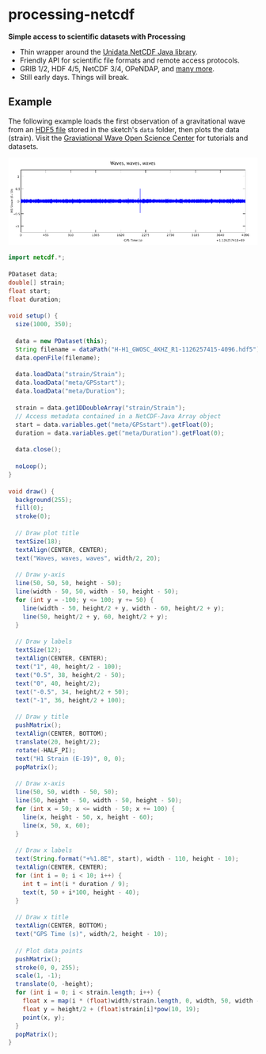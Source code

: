 # processing-netcdf
**Simple access to scientific datasets with Processing**

- Thin wrapper around the [Unidata NetCDF Java library](https://www.unidata.ucar.edu/software/thredds/current/netcdf-java/documentation.htm).
- Friendly API for scientific file formats and remote access protocols.
- GRIB 1/2, HDF 4/5, NetCDF 3/4, OPeNDAP, and [many more](https://www.unidata.ucar.edu/software/thredds/current/netcdf-java/reference/formats/FileTypes.html).
- Still early days. Things will break.

## Example
The following example loads the first observation of a gravitational wave from an [HDF5 file](https://www.gw-openscience.org/catalog/GWTC-1-confident/data/GW150914/H-H1_GWOSC_4KHZ_R1-1126257415-4096.hdf5) stored in the sketch's `data` folder, then plots the data (strain). Visit the [Graviational Wave Open Science Center](https://www.gw-openscience.org/about/) for tutorials and datasets.

![Plot of LIGO data](ligo.png)

```java
import netcdf.*;

PDataset data;
double[] strain;
float start;
float duration;

void setup() {
  size(1000, 350);

  data = new PDataset(this);
  String filename = dataPath("H-H1_GWOSC_4KHZ_R1-1126257415-4096.hdf5");
  data.openFile(filename);
  
  data.loadData("strain/Strain");
  data.loadData("meta/GPSstart");
  data.loadData("meta/Duration");
  
  strain = data.get1DDoubleArray("strain/Strain");
  // Access metadata contained in a NetCDF-Java Array object
  start = data.variables.get("meta/GPSstart").getFloat(0);
  duration = data.variables.get("meta/Duration").getFloat(0);
  
  data.close();

  noLoop();
}

void draw() {
  background(255);
  fill(0);
  stroke(0);
  
  // Draw plot title
  textSize(18);
  textAlign(CENTER, CENTER);
  text("Waves, waves, waves", width/2, 20);

  // Draw y-axis
  line(50, 50, 50, height - 50);
  line(width - 50, 50, width - 50, height - 50);
  for (int y = -100; y <= 100; y += 50) {
    line(width - 50, height/2 + y, width - 60, height/2 + y);
    line(50, height/2 + y, 60, height/2 + y);
  }

  // Draw y labels
  textSize(12);
  textAlign(CENTER, CENTER);
  text("1", 40, height/2 - 100);
  text("0.5", 38, height/2 - 50);
  text("0", 40, height/2);
  text("-0.5", 34, height/2 + 50);
  text("-1", 36, height/2 + 100);

  // Draw y title
  pushMatrix();
  textAlign(CENTER, BOTTOM);
  translate(20, height/2);
  rotate(-HALF_PI);
  text("H1 Strain (E-19)", 0, 0);
  popMatrix();

  // Draw x-axis
  line(50, 50, width - 50, 50);
  line(50, height - 50, width - 50, height - 50);
  for (int x = 50; x <= width - 50; x += 100) {
    line(x, height - 50, x, height - 60);
    line(x, 50, x, 60);
  }

  // Draw x labels
  text(String.format("+%1.8E", start), width - 110, height - 10);
  textAlign(CENTER, CENTER);
  for (int i = 0; i < 10; i++) {
    int t = int(i * duration / 9);
    text(t, 50 + i*100, height - 40);
  }

  // Draw x title
  textAlign(CENTER, BOTTOM);
  text("GPS Time (s)", width/2, height - 10);

  // Plot data points
  pushMatrix();
  stroke(0, 0, 255);
  scale(1, -1);
  translate(0, -height);
  for (int i = 0; i < strain.length; i++) {
    float x = map(i * (float)width/strain.length, 0, width, 50, width - 50);
    float y = height/2 + (float)strain[i]*pow(10, 19);
    point(x, y);
  }
  popMatrix();
}
```